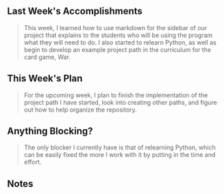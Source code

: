## Last Week's Accomplishments

> This week, I learned how to use markdown for the sidebar of our project that explains to the students who will
> be using the program what they will need to do. I also started to relearn Python, as well as begin to develop an 
> example project path in the curriculum for the card game, War.

## This Week's Plan

> For the upcoming week, I plan to finish the implementation of the project path I have started, look into creating
> other paths, and figure out how to help organize the repository.

## Anything Blocking?

> The only blocker I currently have is that of relearning Python, which can be easily fixed the more I work with
> it by putting in the time and effort.

## Notes

